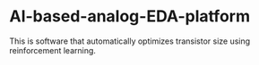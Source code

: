 # AI-based-analog-EDA-platform
 This is software that automatically optimizes transistor size using reinforcement learning.
